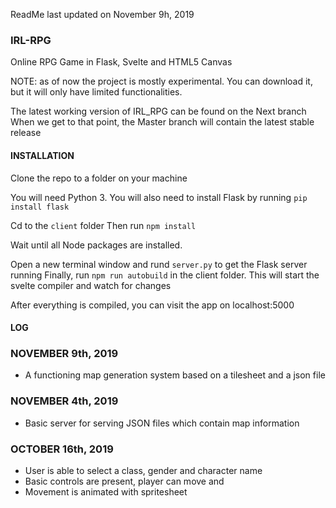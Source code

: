 ReadMe last updated on November 9h, 2019

### IRL-RPG

Online RPG Game in Flask, Svelte and HTML5 Canvas

NOTE: as of now the project is mostly experimental. You can download it, but it will only have limited functionalities.

The latest working version of IRL_RPG can be found on the Next branch
When we get to that point, the Master branch will contain the latest stable release

#### INSTALLATION

Clone the repo to a folder on your machine

You will need Python 3. You will also need to install Flask by running ```pip install flask```

Cd to the ```client``` folder
Then run ```npm install```

Wait until all Node packages are installed.

Open a new terminal window and rund ```server.py``` to get the Flask server running
Finally, run ```npm run autobuild``` in the client folder. This will start the svelte compiler and watch for changes

After everything is compiled, you can visit the app on localhost:5000

#### LOG

### NOVEMBER 9th, 2019
* A functioning map generation system based on a tilesheet and a json file

### NOVEMBER 4th, 2019
* Basic server for serving JSON files which contain map information

### OCTOBER 16th, 2019
* User is able to select a class, gender and character name
* Basic controls are present, player can move and 
* Movement is animated with spritesheet
